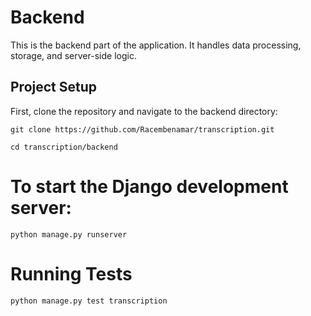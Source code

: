 # Backend

This is the backend part of the application. It handles data processing, storage, and server-side logic.

## Project Setup
First, clone the repository and navigate to the backend directory:

```
git clone https://github.com/Racembenamar/transcription.git
```
```
cd transcription/backend
```
# To start the Django development server:

```
python manage.py runserver
```
# Running Tests

```
python manage.py test transcription
```

